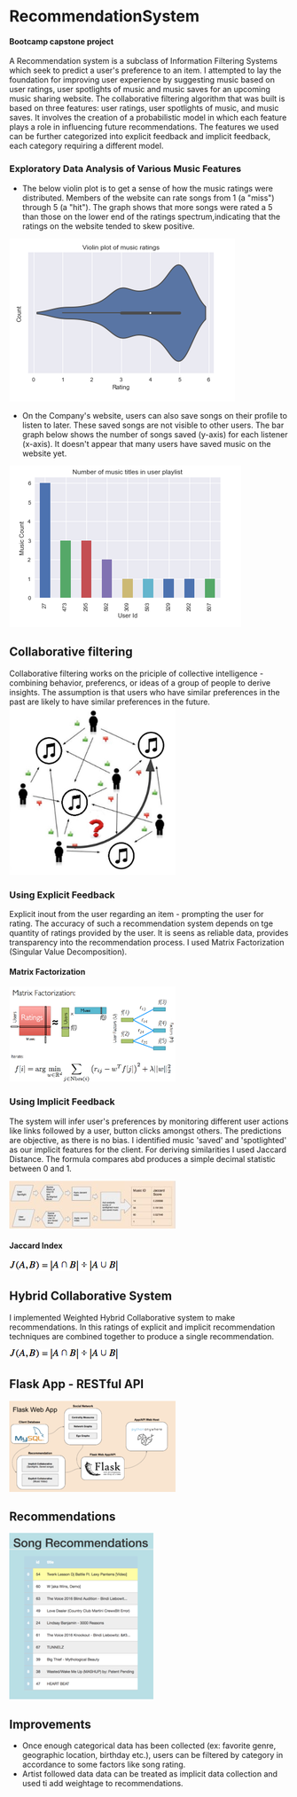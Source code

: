 # RecommendationSystem 
#### Bootcamp capstone project

A Recommendation system is a subclass of Information Filtering Systems which seek to predict a user's preference to an item. I attempted to lay the foundation for improving user experience by suggesting music based on user ratings, user spotlights of music and music saves for an upcoming music sharing website.
The collaborative filtering algorithm that was built is based on three features: user ratings, user spotlights of music, and music saves. It involves the creation of a probabilistic model in which each feature plays a role in influencing future recommendations. The features we used can be further categorized into explicit feedback and implicit feedback, each category requiring a different model.

### Exploratory Data Analysis of Various Music Features
* The below violin plot is to get a sense of how the music ratings were distributed. Members of the website can rate songs from 1 (a "miss") through 5 (a "hit").  The graph shows that more songs were rated a 5 than those on the lower end of the ratings spectrum,indicating that the ratings on the website tended to skew positive.

![Implicit Feedback](Images/dataviz1.png)

* On the Company's website, users can also save songs on their profile to listen to later. These saved songs are not visible to other users. The bar graph below shows the number of songs saved (y-axis) for each listener (x-axis).  It doesn't appear that many users have saved music on the website yet.

![Implicit Feedback](Images/dataviz2.png)

## Collaborative filtering
Collaborative filtering works on the priciple of collective intelligence - combining behavior, preferencs, or ideas of a group of people to derive insights. The assumption is that users who have similar preferences in the past are likely to have similar preferences in the future.
<img src="Images/collaborative1.jpg" width="300">

### Using Explicit Feedback
Explicit inout from the user regarding an item - prompting the user for rating. The accuracy of such a recommendation system depends on tge quantity of ratings provided by the user. It is seens as reliable data, provides transparency into the recommendation process. I used Matrix Factorization (Singular Value Decomposition).

#### Matrix Factorization
<img src="Images/MatrixFact.png" width="300">

### Using Implicit Feedback
The system will infer user's preferences by monitoring different user actions like links followed by a user, button clicks amongst others. The predictions are objective, as there is no bias. I identified music 'saved' and 'spotlighted' as our implicit features for the client. For deriving similarities I used Jaccard Distance. The formula compares abd produces a simple decimal statistic between 0 and 1.

![Implicit Feedback](Images/ImplicitFeedback.jpg)

#### Jaccard Index
![Jaccard Index](Images/toptal-blog-image-1423054884249.png)

## Hybrid Collaborative System
I implemented Weighted Hybrid Collaborative system to make recommendations. In this ratings of explicit and implicit recommendation techniques are combined together to produce a single recommendation.

![Jaccard Index](Images/toptal-blog-image-1423054884249.png)

## Flask App - RESTful API
![Flowchart](Images/Flowchart.png)

## Recommendations
![Output](Images/Flask1.png)

## Improvements
* Once enough categorical data has been collected (ex: favorite genre, geographic location, birthday etc.), users can be filtered by category in accordance to some factors like song rating. 
* Artist followed data data can be treated as implicit data collection and used ti add weightage to recommendations. 


